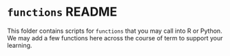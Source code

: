 # `functions` README

This folder contains scripts for `functions` that you may call into R or Python.
We may add a few functions here across the course of term to support your learning.
